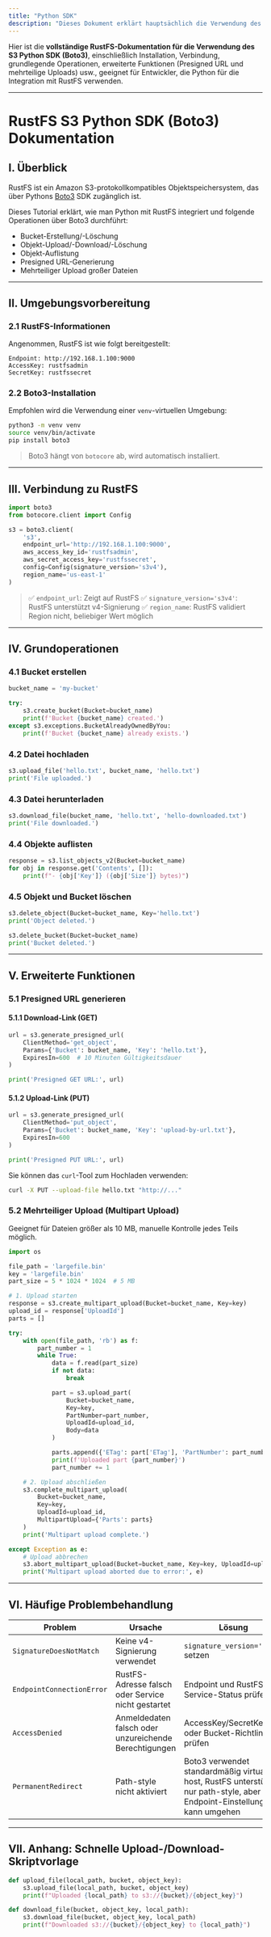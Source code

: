 ```yaml
---
title: "Python SDK"
description: "Dieses Dokument erklärt hauptsächlich die Verwendung des Python SDK in RustFS."
---
```


Hier ist die **vollständige RustFS-Dokumentation für die Verwendung des S3 Python SDK (Boto3)**, einschließlich Installation, Verbindung, grundlegende Operationen, erweiterte Funktionen (Presigned URL und mehrteilige Uploads) usw., geeignet für Entwickler, die Python für die Integration mit RustFS verwenden.

---

# RustFS S3 Python SDK (Boto3) Dokumentation

## I. Überblick

RustFS ist ein Amazon S3-protokollkompatibles Objektspeichersystem, das über Pythons [Boto3](https://boto3.amazonaws.com/v1/documentation/api/latest/index.html) SDK zugänglich ist.

Dieses Tutorial erklärt, wie man Python mit RustFS integriert und folgende Operationen über Boto3 durchführt:

* Bucket-Erstellung/-Löschung
* Objekt-Upload/-Download/-Löschung
* Objekt-Auflistung
* Presigned URL-Generierung
* Mehrteiliger Upload großer Dateien

---

## II. Umgebungsvorbereitung

### 2.1 RustFS-Informationen

Angenommen, RustFS ist wie folgt bereitgestellt:

```
Endpoint: http://192.168.1.100:9000
AccessKey: rustfsadmin
SecretKey: rustfssecret
```

### 2.2 Boto3-Installation

Empfohlen wird die Verwendung einer `venv`-virtuellen Umgebung:

```bash
python3 -m venv venv
source venv/bin/activate
pip install boto3
```

> Boto3 hängt von `botocore` ab, wird automatisch installiert.

---

## III. Verbindung zu RustFS

```python
import boto3
from botocore.client import Config

s3 = boto3.client(
    's3',
    endpoint_url='http://192.168.1.100:9000',
    aws_access_key_id='rustfsadmin',
    aws_secret_access_key='rustfssecret',
    config=Config(signature_version='s3v4'),
    region_name='us-east-1'
)
```

> ✅ `endpoint_url`: Zeigt auf RustFS
> ✅ `signature_version='s3v4'`: RustFS unterstützt v4-Signierung
> ✅ `region_name`: RustFS validiert Region nicht, beliebiger Wert möglich

---

## IV. Grundoperationen

### 4.1 Bucket erstellen

```python
bucket_name = 'my-bucket'

try:
    s3.create_bucket(Bucket=bucket_name)
    print(f'Bucket {bucket_name} created.')
except s3.exceptions.BucketAlreadyOwnedByYou:
    print(f'Bucket {bucket_name} already exists.')
```

### 4.2 Datei hochladen

```python
s3.upload_file('hello.txt', bucket_name, 'hello.txt')
print('File uploaded.')
```

### 4.3 Datei herunterladen

```python
s3.download_file(bucket_name, 'hello.txt', 'hello-downloaded.txt')
print('File downloaded.')
```

### 4.4 Objekte auflisten

```python
response = s3.list_objects_v2(Bucket=bucket_name)
for obj in response.get('Contents', []):
    print(f"- {obj['Key']} ({obj['Size']} bytes)")
```

### 4.5 Objekt und Bucket löschen

```python
s3.delete_object(Bucket=bucket_name, Key='hello.txt')
print('Object deleted.')

s3.delete_bucket(Bucket=bucket_name)
print('Bucket deleted.')
```

---

## V. Erweiterte Funktionen

### 5.1 Presigned URL generieren

#### 5.1.1 Download-Link (GET)

```python
url = s3.generate_presigned_url(
    ClientMethod='get_object',
    Params={'Bucket': bucket_name, 'Key': 'hello.txt'},
    ExpiresIn=600  # 10 Minuten Gültigkeitsdauer
)

print('Presigned GET URL:', url)
```

#### 5.1.2 Upload-Link (PUT)

```python
url = s3.generate_presigned_url(
    ClientMethod='put_object',
    Params={'Bucket': bucket_name, 'Key': 'upload-by-url.txt'},
    ExpiresIn=600
)

print('Presigned PUT URL:', url)
```

Sie können das `curl`-Tool zum Hochladen verwenden:

```bash
curl -X PUT --upload-file hello.txt "http://..."
```

### 5.2 Mehrteiliger Upload (Multipart Upload)

Geeignet für Dateien größer als 10 MB, manuelle Kontrolle jedes Teils möglich.

```python
import os

file_path = 'largefile.bin'
key = 'largefile.bin'
part_size = 5 * 1024 * 1024  # 5 MB

# 1. Upload starten
response = s3.create_multipart_upload(Bucket=bucket_name, Key=key)
upload_id = response['UploadId']
parts = []

try:
    with open(file_path, 'rb') as f:
        part_number = 1
        while True:
            data = f.read(part_size)
            if not data:
                break

            part = s3.upload_part(
                Bucket=bucket_name,
                Key=key,
                PartNumber=part_number,
                UploadId=upload_id,
                Body=data
            )

            parts.append({'ETag': part['ETag'], 'PartNumber': part_number})
            print(f'Uploaded part {part_number}')
            part_number += 1

    # 2. Upload abschließen
    s3.complete_multipart_upload(
        Bucket=bucket_name,
        Key=key,
        UploadId=upload_id,
        MultipartUpload={'Parts': parts}
    )
    print('Multipart upload complete.')

except Exception as e:
    # Upload abbrechen
    s3.abort_multipart_upload(Bucket=bucket_name, Key=key, UploadId=upload_id)
    print('Multipart upload aborted due to error:', e)
```

---

## VI. Häufige Problembehandlung

| Problem | Ursache | Lösung |
| ------------------------- | ----------------- | -------------------------------------------------------------- |
| `SignatureDoesNotMatch` | Keine v4-Signierung verwendet | `signature_version='s3v4'` setzen |
| `EndpointConnectionError` | RustFS-Adresse falsch oder Service nicht gestartet | Endpoint und RustFS-Service-Status prüfen |
| `AccessDenied` | Anmeldedaten falsch oder unzureichende Berechtigungen | AccessKey/SecretKey oder Bucket-Richtlinien prüfen |
| `PermanentRedirect` | Path-style nicht aktiviert | Boto3 verwendet standardmäßig virtual-host, RustFS unterstützt nur path-style, aber Endpoint-Einstellung kann umgehen |

---

## VII. Anhang: Schnelle Upload-/Download-Skriptvorlage

```python
def upload_file(local_path, bucket, object_key):
    s3.upload_file(local_path, bucket, object_key)
    print(f"Uploaded {local_path} to s3://{bucket}/{object_key}")

def download_file(bucket, object_key, local_path):
    s3.download_file(bucket, object_key, local_path)
    print(f"Downloaded s3://{bucket}/{object_key} to {local_path}")
```

